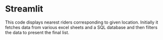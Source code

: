 # Streamlit
This code displays nearest riders corresponding to given location. Initially it fetches data from various excel sheets and a SQL database and then filters the data to present the final list.
